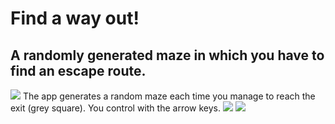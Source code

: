 # Find a way out!
## A randomly generated maze in which you have to find an escape route.
![](https://i.imgur.com/8eUxv1C.jpg)
The app generates a random maze each time you manage to reach the exit (grey square). You control with the arrow keys.
![](https://i.imgur.com/epJIbeo.jpg)
![](https://i.imgur.com/iw4xUzY.gif)
